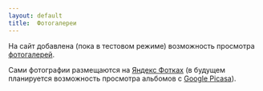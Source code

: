 ```yaml
---
layout: default
title:  Фотогалереи
---
```

На сайт добавлена (пока в тестовом режиме) возможность просмотра [фотогалерей](/wen/gallery.html).

Сами фотографии размещаются на [Яндекс Фотках](http://fotki.yandex.ru/)
(в будущем планируется возможность просмотра альбомов с [Google Picasa](https://picasaweb.google.com)).
